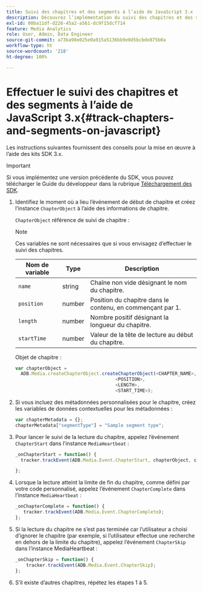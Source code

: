 ```yaml
---
title: Suivi des chapitres et des segments à l’aide de JavaScript 3.x
description: Découvrez l’implémentation du suivi des chapitres et des segments à l’aide du SDK Media dans les applications de navigateur (JS).
exl-id: 00ba11df-d226-45a2-a561-dc9f15dcf714
feature: Media Analytics
role: User, Admin, Data Engineer
source-git-commit: a73ba98e025e0a915a5136bb9e0d5bcbde875b0a
workflow-type: ht
source-wordcount: '218'
ht-degree: 100%

---
```


# Effectuer le suivi des chapitres et des segments à l’aide de JavaScript 3.x{#track-chapters-and-segments-on-javascript}

Les instructions suivantes fournissent des conseils pour la mise en œuvre à l’aide des kits SDK 3.x.

>[!IMPORTANT]
>
> Si vous implémentez une version précédente du SDK, vous pouvez télécharger le Guide du développeur dans la rubrique [Téléchargement des SDK](/help/getting-started/download-sdks.md).

1. Identifiez le moment où a lieu l’événement de début de chapitre et créez l’instance `ChapterObject` à l’aide des informations de chapitre.

   `ChapterObject` référence de suivi de chapitre :

   >[!NOTE]
   >
   >Ces variables ne sont nécessaires que si vous envisagez d’effectuer le suivi des chapitres.

   | Nom de variable | Type | Description |
   | --- | --- | --- |
   | `name` | string | Chaîne non vide désignant le nom du chapitre. |
   | `position` | number | Position du chapitre dans le contenu, en commençant par 1. |
   | `length` | number | Nombre positif désignant la longueur du chapitre. |
   | `startTime` | number | Valeur de la tête de lecture au début du chapitre. |

   Objet de chapitre :

   ```js
   var chapterObject =
     ADB.Media.createChapterObject.createChapterObject(<CHAPTER_NAME>,
                                        <POSITION>,
                                        <LENGTH>,
                                        <START_TIME>);
   ```

1. Si vous incluez des métadonnées personnalisées pour le chapitre, créez les variables de données contextuelles pour les métadonnées :

   ```js
   var chapterMetadata = {};
   chapterMetadata["segmentType"] = "Sample segment type";
   ```

1. Pour lancer le suivi de la lecture du chapitre, appelez l’événement `ChapterStart` dans l’instance `MediaHeartbeat` :

   ```js
   _onChapterStart = function() {
     tracker.trackEvent(ADB.Media.Event.ChapterStart, chapterObject, chapterMetadata);
   
   };
   ```

1. Lorsque la lecture atteint la limite de fin du chapitre, comme défini par votre code personnalisé, appelez l’événement `ChapterComplete` dans l’instance `MediaHeartbeat` :

   ```js
   _onChapterComplete = function() {
      tracker.trackEvent(ADB.Media.Event.ChapterComplete);
   };
   ```

1. Si la lecture du chapitre ne s’est pas terminée car l’utilisateur a choisi d’ignorer le chapitre (par exemple, si l’utilisateur effectue une recherche en dehors de la limite du chapitre), appelez l’événement `ChapterSkip` dans l’instance MediaHeartbeat :

   ```js
   _onChapterSkip = function() {
       tracker.trackEvent(ADB.Media.Event.ChapterSkip);
   };
   ```

1. S’il existe d’autres chapitres, répétez les étapes 1 à 5.
